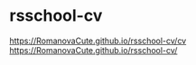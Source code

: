 # rsschool-cv

https://RomanovaCute.github.io/rsschool-cv/cv
https://RomanovaCute.github.io/rsschool-cv/
